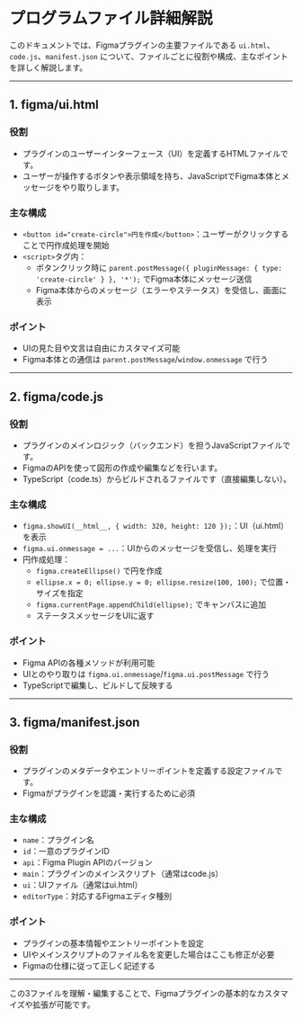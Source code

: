 # プログラムファイル詳細解説

このドキュメントでは、Figmaプラグインの主要ファイルである `ui.html`、`code.js`、`manifest.json` について、ファイルごとに役割や構成、主なポイントを詳しく解説します。

---

## 1. figma/ui.html

### 役割
- プラグインのユーザーインターフェース（UI）を定義するHTMLファイルです。
- ユーザーが操作するボタンや表示領域を持ち、JavaScriptでFigma本体とメッセージをやり取りします。

### 主な構成
- `<button id="create-circle">円を作成</button>`：ユーザーがクリックすることで円作成処理を開始
- `<script>`タグ内：
    - ボタンクリック時に `parent.postMessage({ pluginMessage: { type: 'create-circle' } }, '*');` でFigma本体にメッセージ送信
    - Figma本体からのメッセージ（エラーやステータス）を受信し、画面に表示

### ポイント
- UIの見た目や文言は自由にカスタマイズ可能
- Figma本体との通信は `parent.postMessage`/`window.onmessage` で行う

---

## 2. figma/code.js

### 役割
- プラグインのメインロジック（バックエンド）を担うJavaScriptファイルです。
- FigmaのAPIを使って図形の作成や編集などを行います。
- TypeScript（code.ts）からビルドされるファイルです（直接編集しない）。

### 主な構成
- `figma.showUI(__html__, { width: 320, height: 120 });`：UI（ui.html）を表示
- `figma.ui.onmessage = ...`：UIからのメッセージを受信し、処理を実行
- 円作成処理：
    - `figma.createEllipse()` で円を作成
    - `ellipse.x = 0; ellipse.y = 0; ellipse.resize(100, 100);` で位置・サイズを指定
    - `figma.currentPage.appendChild(ellipse);` でキャンバスに追加
    - ステータスメッセージをUIに返す

### ポイント
- Figma APIの各種メソッドが利用可能
- UIとのやり取りは `figma.ui.onmessage`/`figma.ui.postMessage` で行う
- TypeScriptで編集し、ビルドして反映する

---

## 3. figma/manifest.json

### 役割
- プラグインのメタデータやエントリーポイントを定義する設定ファイルです。
- Figmaがプラグインを認識・実行するために必須

### 主な構成
- `name`：プラグイン名
- `id`：一意のプラグインID
- `api`：Figma Plugin APIのバージョン
- `main`：プラグインのメインスクリプト（通常はcode.js）
- `ui`：UIファイル（通常はui.html）
- `editorType`：対応するFigmaエディタ種別

### ポイント
- プラグインの基本情報やエントリーポイントを設定
- UIやメインスクリプトのファイル名を変更した場合はここも修正が必要
- Figmaの仕様に従って正しく記述する

---

この3ファイルを理解・編集することで、Figmaプラグインの基本的なカスタマイズや拡張が可能です。 